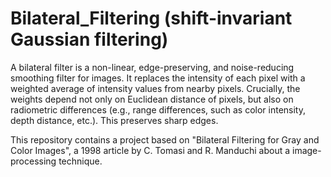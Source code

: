 # Bilateral_Filtering (shift-invariant Gaussian filtering)

A bilateral filter is a non-linear, edge-preserving, and noise-reducing smoothing filter for images. It replaces the intensity of each pixel with a weighted average of intensity values from nearby pixels. Crucially, the weights depend not only on Euclidean distance of pixels, but also on radiometric differences (e.g., range differences, such as color intensity, depth distance, etc.). This preserves sharp edges. 

This repository contains a project based on "Bilateral Filtering for Gray and Color Images", a 1998 article by C. Tomasi and R. Manduchi about a image-processing technique.